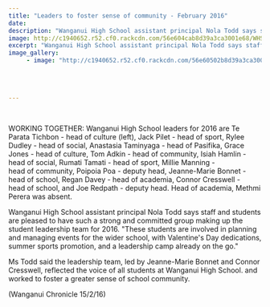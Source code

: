 ```yaml
---
title: "Leaders to foster sense of community - February 2016"
date: 
description: "Wanganui High School assistant principal Nola Todd says staff and students are pleased to have such a strong and committed group making up the student leadership team for 2016."
image: http://c1940652.r52.cf0.rackcdn.com/56e604cab8d39a3ca3001e68/WHS-Leaders-2016.jpg
excerpt: "Wanganui High School assistant principal Nola Todd says staff and students are pleased to have such a strong and committed group making up the student leadership team for 2016."
image_gallery:
     - image: "http://c1940652.r52.cf0.rackcdn.com/56e60502b8d39a3ca3001e6a/WHS-Maori-leaders-2016.jpg"
    
    
    
    
---
```


<p>&nbsp;</p>
<p>WORKING TOGETHER: Wanganui High School leaders for 2016 are Te Parata Tichbon - head&nbsp;of&nbsp;culture (left), Jack Pilet - head&nbsp;of&nbsp;sport, Rylee Dudley - head&nbsp;of&nbsp;social, Anastasia Taminyaga - head of&nbsp;Pasifika, Grace Jones - head&nbsp;of&nbsp;culture, Tom Adkin - head&nbsp;of&nbsp;community, Isiah Hamlin - head&nbsp;of&nbsp;social, Rumati Tamati - head&nbsp;of&nbsp;sport, Millie Manning - head&nbsp;of&nbsp;community, Poipoia Poa - deputy head, Jeanne-Marie Bonnet - head&nbsp;of&nbsp;school, Regan Davey - head&nbsp;of&nbsp;academia, Connor Cresswell - head&nbsp;of&nbsp;school, and Joe Redpath - deputy head. Head&nbsp;of&nbsp;academia, Methmi Perera was absent.&nbsp;</p>
<p>Wanganui High School assistant principal Nola Todd says staff and students are pleased&nbsp;to&nbsp;have such a strong and committed group making up the student leadership team for 2016. "These students are involved in planning and managing events for the wider school, with Valentine's Day dedications, summer sports promotion, and a leadership camp already on the go."</p>
<p>Ms Todd said the leadership team, led by Jeanne-Marie Bonnet and Connor Cresswell, reflected the voice&nbsp;of&nbsp;all students at Wanganui High School. and worked&nbsp;to&nbsp;foster&nbsp;a greater&nbsp;sense&nbsp;of&nbsp;school community.</p>
<p>(Wanganui Chronicle 15/2/16)</p>
<p>&nbsp;</p>

